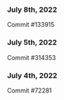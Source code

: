 ### July 8th, 2022

Commit #133915

### July 5th, 2022

Commit #314353


### July 4th, 2022

Commit #72281
